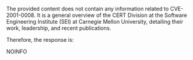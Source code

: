 The provided content does not contain any information related to CVE-2001-0008. It is a general overview of the CERT Division at the Software Engineering Institute (SEI) at Carnegie Mellon University, detailing their work, leadership, and recent publications.

Therefore, the response is:

NOINFO
